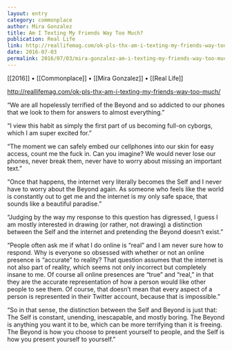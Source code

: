 ```yaml
---
layout: entry
category: commonplace
author: Mira Gonzalez
title: Am I Texting My Friends Way Too Much?
publication: Real Life
link: http://reallifemag.com/ok-pls-thx-am-i-texting-my-friends-way-too-much/
date: 2016-07-03
permalink: 2016/07/03/mira-gonzalez-am-i-texting-my-friends-way-too-much
---
```


[[2016]] • [[Commonplace]] • [[Mira Gonzalez]] • [[Real Life]]

http://reallifemag.com/ok-pls-thx-am-i-texting-my-friends-way-too-much/

“We are all hopelessly terrified of the Beyond and so addicted to our phones that we look to them for answers to almost everything.”

“I view this habit as simply the first part of us becoming full-on cyborgs, which I am super excited for.”

“The moment we can safely embed our cellphones into our skin for easy access, count me the fuck in. Can you imagine? We would never lose our phones, never break them, never have to worry about missing an important text.”

“Once that happens, the internet very literally becomes the Self and I never have to worry about the Beyond again. As someone who feels like the world is constantly out to get me and the internet is my only safe space, that sounds like a beautiful paradise.”

“Judging by the way my response to this question has digressed, I guess I am mostly interested in drawing (or rather, not drawing) a distinction between the Self and the internet and pretending the Beyond doesn’t exist.”

“People often ask me if what I do online is “real” and I am never sure how to respond. Why is everyone so obsessed with whether or not an online presence is “accurate” to reality? That question assumes that the internet is not also part of reality, which seems not only incorrect but completely insane to me. Of course all online presences are “true” and “real,” in that they are the accurate representation of how a person would like other people to see them. Of course, that doesn’t mean that every aspect of a person is represented in their Twitter account, because that is impossible.”

“So in that sense, the distinction between the Self and Beyond is just that: The Self is constant, unending, inescapable, and mostly boring. The Beyond is anything you want it to be, which can be more terrifying than it is freeing. The Beyond is how you choose to present yourself to people, and the Self is how you present yourself to yourself.”

